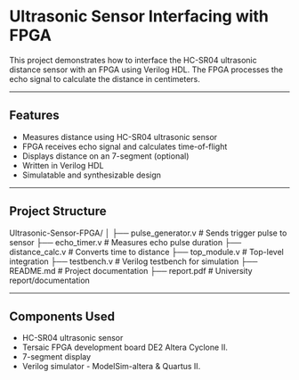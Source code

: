 # Ultrasonic Sensor Interfacing with FPGA

This project demonstrates how to interface the HC-SR04 ultrasonic distance sensor with an FPGA using Verilog HDL. The FPGA processes the echo signal to calculate the distance in centimeters.

---

## Features

- Measures distance using HC-SR04 ultrasonic sensor
- FPGA receives echo signal and calculates time-of-flight
- Displays distance on an 7-segment (optional)
- Written in Verilog HDL
- Simulatable and synthesizable design

---

## Project Structure
Ultrasonic-Sensor-FPGA/
│
├── pulse_generator.v # Sends trigger pulse to sensor
├── echo_timer.v # Measures echo pulse duration
├── distance_calc.v # Converts time to distance
├── top_module.v # Top-level integration
├── testbench.v # Verilog testbench for simulation
├── README.md # Project documentation
├── report.pdf # University report/documentation



---

## Components Used

- HC-SR04 ultrasonic sensor
- Tersaic FPGA development board DE2 Altera Cyclone II.
- 7-segment display 
- Verilog simulator - ModelSim-altera & Quartus II.


